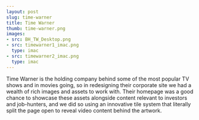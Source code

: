 ```yaml
---
layout: post
slug: time-warner
title: Time Warner
thumb: time-warner.png
images:
- src: BH_TW_Desktop.png
- src: timewarner1_imac.png
  type: imac
- src: timewarner2_imac.png
  type: imac
---
```


Time Warner is the holding company behind some of the most popular TV shows and in movies going, so in redesigning their corporate site we had a wealth of rich images and assets to work with. Their homepage was a good chance to showcase these assets alongside content relevant to investors and job-hunters, and we did so using an innovative tile system that literally split the page open to reveal video content behind the artwork.